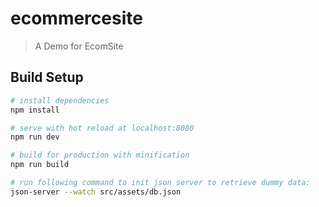 # ecommercesite

> A Demo for EcomSite

## Build Setup

``` bash
# install dependencies
npm install

# serve with hot reload at localhost:8080
npm run dev

# build for production with minification
npm run build

# run following command to init json server to retrieve dummy data:
json-server --watch src/assets/db.json
```

